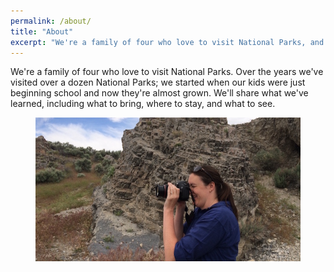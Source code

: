 ```yaml
---
permalink: /about/
title: "About"
excerpt: "We're a family of four who love to visit National Parks, and we want to share our experiences and tips with you."
---
```


We're a family of four who love to visit National Parks. Over the years we've visited over a dozen National Parks; we started when our kids were just beginning school and now they're almost grown. We'll share what we've learned, including what to bring, where to stay, and what to see.
<figure>
  <a href="/assets/images/ang.jpg"><img src="/assets/images/ang.jpg"></a>
</figure>
